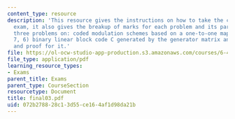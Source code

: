 ```yaml
---
content_type: resource
description: 'This resource gives the instructions on how to take the closed book
  exam, it also gives the breakup of marks for each problem and its parts. It cotains
  three problems on: coded modulation schemes based on a one-to-one mapping, the (16,
  7, 6) binary linear block code C generated by the generator matrix and various propositions
  and proof for it.'
file: https://ol-ocw-studio-app-production.s3.amazonaws.com/courses/6-451-principles-of-digital-communication-ii-spring-2005/072b278828c13d55ce164af1d98da21b_final03.pdf
file_type: application/pdf
learning_resource_types:
- Exams
parent_title: Exams
parent_type: CourseSection
resourcetype: Document
title: final03.pdf
uid: 072b2788-28c1-3d55-ce16-4af1d98da21b
---
```

